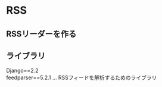 # RSS

## RSSリーダーを作る 

    


## ライブラリ

Django==2.2    
feedparser==5.2.1 ... RSSフィードを解析するためのライブラリ   
